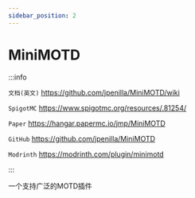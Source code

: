 ```yaml
---
sidebar_position: 2
---
```


# MiniMOTD

:::info

`文档(英文)` https://github.com/jpenilla/MiniMOTD/wiki

`SpigotMC` https://www.spigotmc.org/resources/.81254/

`Paper` https://hangar.papermc.io/jmp/MiniMOTD

`GitHub` https://github.com/jpenilla/MiniMOTD

`Modrinth` https://modrinth.com/plugin/minimotd

:::

一个支持广泛的MOTD插件
